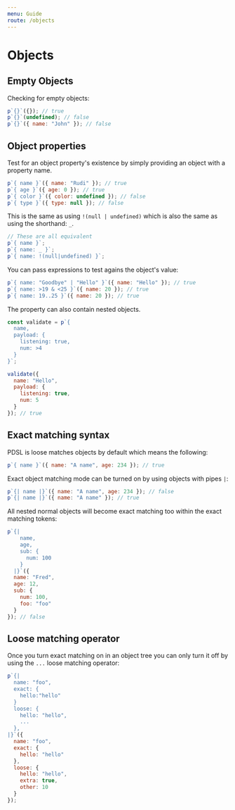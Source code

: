 ```yaml
---
menu: Guide
route: /objects
---
```


# Objects

## Empty Objects

Checking for empty objects:

```js
p`{}`({}); // true
p`{}`(undefined); // false
p`{}`({ name: "John" }); // false
```

## Object properties

Test for an object property's existence by simply providing an object with a property name.

```js
p`{ name }`({ name: "Rudi" }); // true
p`{ age }`({ age: 0 }); // true
p`{ color }`({ color: undefined }); // false
p`{ type }`({ type: null }); // false
```

This is the same as using `!(null | undefined)` which is also the same as using the shorthand: `_`.

```js
// These are all equivalent
p`{ name }`;
p`{ name: _ }`;
p`{ name: !(null|undefined) }`;
```

You can pass expressions to test agains the object's value:

```js
p`{ name: "Goodbye" | "Hello" }`({ name: "Hello" }); // true
p`{ name: >19 & <25 }`({ name: 20 }); // true
p`{ name: 19..25 }`({ name: 20 }); // true
```

The property can also contain nested objects.

```js
const validate = p`{ 
  name, 
  payload: {
    listening: true,
    num: >4
  } 
}`;

validate({
  name: "Hello",
  payload: {
    listening: true,
    num: 5
  }
}); // true
```

## Exact matching syntax

PDSL is loose matches objects by default which means the following:

```js
p`{ name }`({ name: "A name", age: 234 }); // true
```

Exact object matching mode can be turned on by using objects with pipes `|`:

```js
p`{| name |}`({ name: "A name", age: 234 }); // false
p`{| name |}`({ name: "A name" }); // true
```

All nested normal objects will become exact matching too within the exact matching tokens:

```js
p`{|
    name,
    age,
    sub: {
      num: 100
    }
  |}`({
  name: "Fred",
  age: 12,
  sub: {
    num: 100,
    foo: "foo"
  }
}); // false
```

## Loose matching operator

Once you turn exact matching on in an object tree you can only turn it off by using the `...` loose matching operator:

```js
p`{| 
  name: "foo",
  exact: {
    hello:"hello"
  }
  loose: {
    hello: "hello",
    ...
  },
|}`({
  name: "foo",
  exact: {
    hello: "hello"
  },
  loose: {
    hello: "hello",
    extra: true,
    other: 10
  }
});
```
